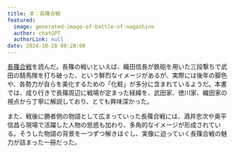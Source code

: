 ```yaml
---
title: 本：長篠合戦
featured:
  image: generated-image-of-battle-of-nagashino
  author: chatGPT
  authorLink: null
date: 2024-10-28 08:20:00
---
```

[長篠合戦](https://www.chuko.co.jp/shinsho/2023/12/102785.html)を読んだ。長篠の戦いといえば、織田信長が鉄砲を用いた三段撃ちで武田の騎馬隊を打ち破った、という鮮烈なイメージがあるが、実際には後年の脚色や、各勢力が自らを美化するための「化粧」が多分に含まれているようだ。本書では、成り行きで長篠周辺に戦場が定まった経緯を、武田家、徳川家、織田家の視点から丁寧に解説しており、とても興味深かった。

また、戦後に勝者側の物語として広まっていった長篠合戦には、酒井忠次や奥平信昌ら現場で活躍した人物の思惑も加わり、多角的なイメージが形成されている。そうした物語の背景を一つずつ解きほぐし、実像に迫っていく長篠合戦の魅力が詰まった一冊だった。